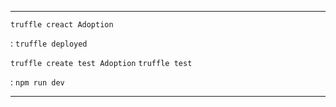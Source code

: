 ***
`truffle creact Adoption`


: `truffle deployed`



`truffle create test Adoption`
`truffle test`


: `npm run dev`
***



